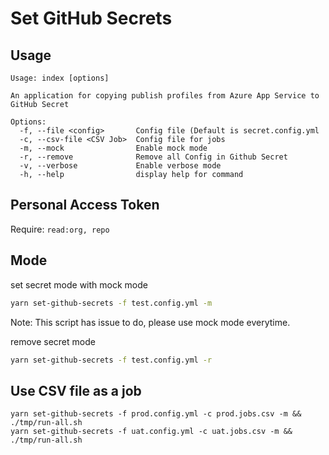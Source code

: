 # Set GitHub Secrets

## Usage

```
Usage: index [options]

An application for copying publish profiles from Azure App Service to GitHub Secret

Options:
  -f, --file <config>       Config file (Default is secret.config.yml
  -c, --csv-file <CSV Job>  Config file for jobs
  -m, --mock                Enable mock mode
  -r, --remove              Remove all Config in Github Secret
  -v, --verbose             Enable verbose mode
  -h, --help                display help for command
```

##  Personal Access Token

Require: `read:org, repo`


## Mode

set secret mode with mock mode

```sh
yarn set-github-secrets -f test.config.yml -m
```

Note: This script has issue to do, please use mock mode everytime.

remove secret mode

```sh
yarn set-github-secrets -f test.config.yml -r
```

## Use CSV file as a job

```
yarn set-github-secrets -f prod.config.yml -c prod.jobs.csv -m && ./tmp/run-all.sh 
yarn set-github-secrets -f uat.config.yml -c uat.jobs.csv -m && ./tmp/run-all.sh 
```
